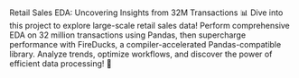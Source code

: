 Retail Sales EDA: Uncovering Insights from 32M Transactions 📊
Dive into this project to explore large-scale retail sales data! Perform comprehensive EDA on 32 million transactions using Pandas, then supercharge performance with FireDucks, a compiler-accelerated Pandas-compatible library. Analyze trends, optimize workflows, and discover the power of efficient data processing! 🚀
